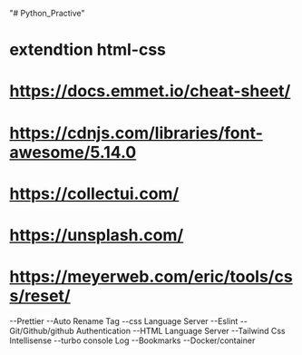 "# Python_Practive" 


# extendtion html-css
# https://docs.emmet.io/cheat-sheet/
# https://cdnjs.com/libraries/font-awesome/5.14.0
# https://collectui.com/
# https://unsplash.com/
# https://meyerweb.com/eric/tools/css/reset/

--Prettier
--Auto Rename Tag
--css Language Server
--Eslint
--Git/Github/github Authentication
--HTML Language Server
--Tailwind Css Intellisense
--turbo console Log
--Bookmarks
--Docker/container
